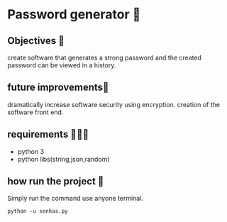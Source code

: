 # Password generator 🔑
## Objectives 🎯

create software that generates a strong password and the created password can be viewed in a history.

## future improvements🧠
dramatically increase software security using encryption.
creation of the software front end.


## requirements 🧑🏻‍💻
- python 3
- python libs(string,json,random)

## how run the project 🪪
Simply run the command
use anyone terminal.

```python -u senhas.py```
